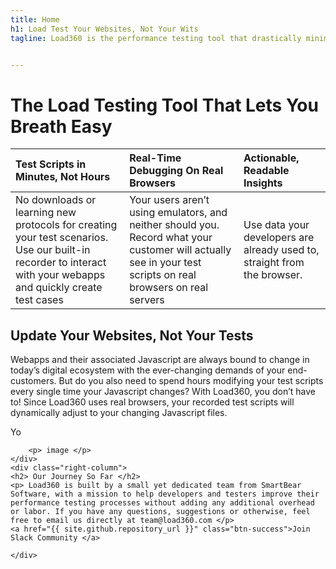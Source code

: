 ```yaml
---
title: Home
h1: Load Test Your Websites, Not Your Wits
tagline: Load360 is the performance testing tool that drastically minimizes your load testing efforts and maximizes your app’s reliability


---
```

# The Load Testing Tool That Lets You Breath Easy


<!-- <div class="three-column">
    <div class="left-column">
    <h3> Test Scrips in Minutes, Not Hours </h3>
        <p> No downloads or learning new protocols for creating your test scenarios. Use our built-in recorder to interact with your webapps and quickly create test cases.   
 </p>
    </div>
    <div class="middle-column">
    <h3> Real-Time Debugging On Real Browsers </h3>
      <p>Your users aren’t using emulators, and neither should you. Record what your customer will actually see in your test scripts on real browsers on real servers   </p>
    </div>

    <div class="right-column">
    <h3> Actionable, Readable Insights </h3>
      <p> Use data your developers are already used to, straight from the browser.   </p>
    </div>
</div> -->



| Test Scripts in Minutes, Not Hours | Real-Time Debugging On Real Browsers | Actionable, Readable Insights |
| :----------------------------------|:------------------------------------ | :-----------------------------|
| No downloads or learning new protocols for creating your test scenarios. Use our built-in recorder to interact with your webapps and quickly create test cases | Your users aren’t using emulators, and neither should you. Record what your customer will actually see in your test scripts on real browsers on real servers  | Use data your developers are already used to, straight from the browser. |




<div class="two-column left-big">
    <div class="left-column">
    <h2> Update Your Websites, Not Your Tests </h2>
        <p> Webapps and their associated Javascript are always bound to change in today’s digital ecosystem with the ever-changing demands of your end-customers. But do you also need to spend hours modifying your test scripts every single time your Javascript changes?
With Load360, you don’t have to! Since Load360 uses real browsers, your recorded test scripts will dynamically adjust to your changing Javascript files.
 </p>
    </div>
    <div class="right-column">
      <p> Yo </p>
    </div>
</div>

<div class="two-column right-big">
    <div class="left-column">

        <p> image </p>
    </div>
    <div class="right-column">
    <h2> Our Journey So Far </h2>
    <p> Load360 is built by a small yet dedicated team from SmartBear Software, with a mission to help developers and testers improve their performance testing processes without adding any additional overhead or labor. If you have any questions, suggestions or otherwise, feel free to email us directly at team@load360.com </p>
    <a href="{{ site.github.repository_url }}" class="btn-success">Join Slack Community </a>

    </div>
</div>
